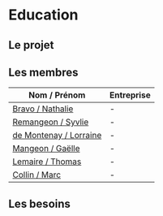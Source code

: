 # Education
## Le projet

## Les membres 
Nom / Prénom                                        | Entreprise    
------------                                        | -------------         
[Bravo / Nathalie](imannbr@gmail.com)               | -
[Remangeon / Syvlie](sylvie.remangeon@pm.me)        | -
[de Montenay / Lorraine](conseil@montenay.pro)      | -
[Mangeon / Gaëlle](mangeongaelle@gmail.com)         | -
[Lemaire / Thomas](https://github.com/ACTLEM)       | -
[Collin / Marc](marccollin.com@gmail.com)           | -

## Les besoins
